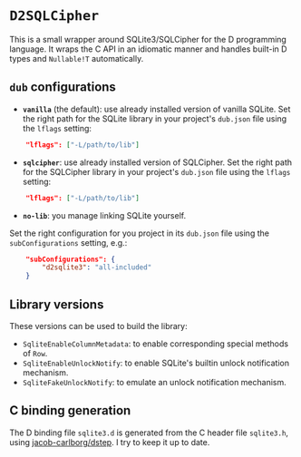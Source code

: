 # `D2SQLCipher`

This is a small wrapper around SQLite3/SQLCipher for the D programming language.
It wraps the C API in an idiomatic manner and handles built-in D types and
`Nullable!T` automatically.

## `dub` configurations

- **`vanilla`** (the default): use already installed version of vanilla SQLite. Set the right path for the SQLite library in your project's `dub.json` file using the `lflags` setting:

```json
    "lflags": ["-L/path/to/lib"]
```

- **`sqlcipher`**: use already installed version of SQLCipher. Set the right path for the SQLCipher library in your project's `dub.json` file using the `lflags` setting:

```json
    "lflags": ["-L/path/to/lib"]
```

- **`no-lib`**: you manage linking SQLite yourself.

Set the right configuration for you project in its `dub.json` file using the `subConfigurations` setting, e.g.:

```json
    "subConfigurations": {
        "d2sqlite3": "all-included"
    }
```

## Library versions

These versions can be used to build the library:

- `SqliteEnableColumnMetadata`: to enable corresponding special methods of `Row`.
- `SqliteEnableUnlockNotify`: to enable SQLite's builtin unlock notification mechanism.
- `SqliteFakeUnlockNotify`: to emulate an unlock notification mechanism.

## C binding generation

The D binding file `sqlite3.d` is generated from the C header file `sqlite3.h`, using [jacob-carlborg/dstep](https://github.com/jacob-carlborg/dstep). I try to keep it up to date.
